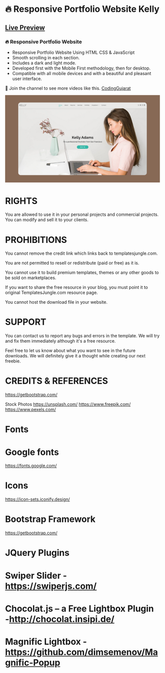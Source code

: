 # 🔥 Responsive Portfolio Website Kelly
## [Live Preview](https://create-responsive-portfolio-website-kelly.vercel.app/)
### 🔥 Responsive Portfolio Website

- Responsive Portfolio Website Using HTML CSS & JavaScript
- Smooth scrolling in each section.
- Includes a dark and light mode.
- Developed first with the Mobile First methodology, then for desktop.
- Compatible with all mobile devices and with a beautiful and pleasant user interface.

💙 Join the channel to see more videos like this. [CodingGujarat](https://www.youtube.com/@CodingGujarat)

![preview img](/preview.png)


# RIGHTS

You are allowed to use it in your personal projects and commercial projects.
You can modify and sell it to your clients.


# PROHIBITIONS

You cannot remove the credit link which links back to templatesjungle.com.

You are not permitted to resell or redistribute (paid or free) as it is. 

You cannot use it to build premium templates, themes or any other goods to be sold on marketplaces.

If you want to share the free resource in your blog, you must point it to original TemplatesJungle.com resource page. 

You cannot host the download file in your website.


# SUPPORT
You can contact us to report any bugs and errors in the template. We will try and fix them immediately although it's a free resource.

Feel free to let us know about what you want to see in the future downloads. We will definitely give it a thought while creating our next freebie.


# CREDITS & REFERENCES
https://getbootstrap.com/

Stock Photos
https://unsplash.com/
https://www.freepik.com/
https://www.pexels.com/

# Fonts
# Google fonts
https://fonts.google.com/

# Icons
https://icon-sets.iconify.design/

# Bootstrap Framework
https://getbootstrap.com/

# JQuery Plugins

# Swiper Slider - https://swiperjs.com/
# Chocolat.js – a Free Lightbox Plugin -http://chocolat.insipi.de/
# Magnific Lightbox - https://github.com/dimsemenov/Magnific-Popup



